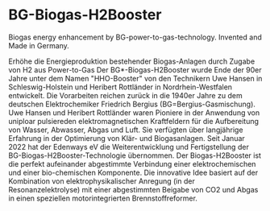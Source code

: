 # BG-Biogas-H2Booster
Biogas energy enhancement by BG-power-to-gas-technology. Invented and Made in Germany.

Erhöhe die Energieproduktion bestehender Biogas-Anlagen durch Zugabe von H2 aus Power-to-Gas 
Der BG*-Biogas-H2Booster wurde Ende der 90er Jahre unter dem Namen "HHO-Booster" von den Technikern Uwe Hansen in Schleswig-Holstein und Heribert Rottländer in Nordrhein-Westfalen entwickelt. Die Vorarbeiten reichen zurück in die 1940er Jahre zu dem deutschen Elektrochemiker Friedrich Bergius (BG=Bergius-Gasmischung).  Uwe Hansen und Heribert Rottländer waren Pioniere in der Anwendung von uniploar pulsiereden elektromagnetischen Kraftfeldern für die Aufbereitung von Wasser, Abwasser, Abgas und Luft. Sie verfügten über langjährige Erfahrung in der Optimierung von Klär- und Biogasanlagen.
Seit Januar 2022 hat der Edenways eV die Weiterentwicklung und Fertigstellung der BG-Biogas-H2Booster-Technologie übernommen. 
Der Biogas-H2Booster ist die perfekt aufeinander abgestimmte Verbindung einer elektrochemischen und einer bio-chemischen Komponente. Die innovative Idee basiert auf der Kombination von elektrophysikalischer Anregung (in der Resonanzelektrolyse) mit einer abgestimmten Beigabe von CO2 und Abgas in einen speziellen motorintegrierten Brennstoffreformer.
